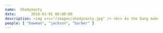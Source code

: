 ```yaml
---
name:  Shadynasty
date:       2018-01-01 00:00:00
description: <img src="/images/shadynasty.jpg" /> <br> As the Gang makes fun of Frank as he makes a hoagie inside of his mouth, an old man arrives. Frank and the man begin fighting. After Frank smashes a beer bottle on his head, he introduces him as his older brother Gino. The two bicker with each other about stealing the love of each other's lives from each other. The rest of the gang pulls up seats to hear about the story which takes place in the 1960s. When Frank was 19, Gino got him a job at a jazz club and he fell in love with a girl named Shadynasty. The Reynolds brothers eventually opened up their own club. Shadynasty's former lover Reggie came to politely yell at Frank and Gino beat him up. Gino and Reggie were sent to prison, and once they got out Gino was addicted to cocaine which Frank didn't approve of. Reggie later came to the club as a Black Panther to politely give a pamphlet to Gino, but Frank was worried he was reaching for a gun so he shoots Reggie in the arm. Frank doing cocaine From BTS-video Frank flees to South America where he worked in quality control at a cocaine farm. He missed Shadynasty too much after two years so he returned to find her in the arms of Gino. She is also addicted to cocaine and he makes her choose between him and drugs and she chose drugs. Gino says that she left him soon after. He says that he found love letters that he believed to be Frank's. The gang then reads in a letter that she will be at the airport. The gang then goes to the airport to find Shadynasty with Reggie. Reggie is detained by airport security, as he is apparently on the no-fly list, and Frank and Gino leave, saying that Shadynasty didn't really age well anyway.
people: [ "bowman", "jackson", "barber" ]
---
```

